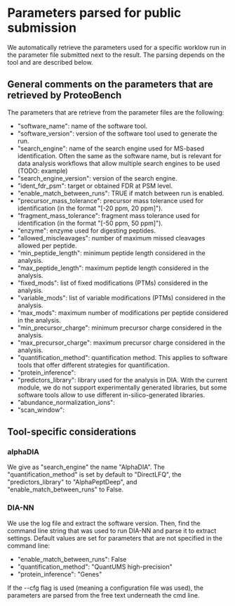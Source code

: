 # Parameters parsed for public submission

We automatically retrieve the parameters used for a specific worklow run in the parameter file submitted next to the result. The parsing depends on the tool and are described below.

## General comments on the parameters that are retrieved by ProteoBench

The parameters that are retrieve from the parameter files are the following:

- "software_name": name of the software tool.
- "software_version": version of the software tool used to generate the run.
- "search_engine": name of the search engine used for MS-based identification. Often the same as the software name, but is relevant for data analysis workflows that allow multiple search engines to be used (TODO: example)
- "search_engine_version": version of the search engine.
- "ident_fdr_psm": target or obtained FDR at PSM level.
- "enable_match_between_runs": TRUE if match between run is enabled.
- "precursor_mass_tolerance": precursor mass tolerance used for identification (in the format "[-20 ppm, 20 ppm]").
- "fragment_mass_tolerance": fragment mass tolerance used for identification (in the format "[-50 ppm, 50 ppm]").
- "enzyme": enzyme used for digesting peptides.
- "allowed_miscleavages": number of maximum missed cleavages allowed per peptide.
- "min_peptide_length": minimum peptide length considered in the analysis.
- "max_peptide_length": maximum peptide length considered in the analysis.
- "fixed_mods": list of fixed modifications (PTMs) considered in the analysis.
- "variable_mods": list of variable modifications (PTMs) considered in the analysis.
- "max_mods": maximum number of modifications per peptide considered in the analysis.
- "min_precursor_charge": minimum precursor charge considered in the analysis.
- "max_precursor_charge": maximum precursor charge considered in the analysis.
- "quantification_method": quantification method. This applies to software tools that offer different strategies for quantification.
- "protein_inference": 
- "predictors_library": library used for the analysis in DIA. With the current module, we do not support experimentally generated libraries, but some software tools allow to use different in-silico-generated libraries.
- "abundance_normalization_ions":
- "scan_window":



## Tool-specific considerations

### alphaDIA

We give as "search_engine" the name "AlphaDIA". The "quantification_method" is set by default to "DirectLFQ", the "predictors_library" to "AlphaPeptDeep", and "enable_match_between_runs" to False.

### DIA-NN

We use the log file and extract the software version. Then, find the command line string that was used to run DIA-NN and parse it to extract settings.
Default values are set for parameters that are not specified in the command line:

- "enable_match_between_runs": False
- "quantification_method": "QuantUMS high-precision"
- "protein_inference": "Genes"

If the --cfg flag is used (meaning a configuration file was used), the parameters are parsed from the free text underneath the cmd line.